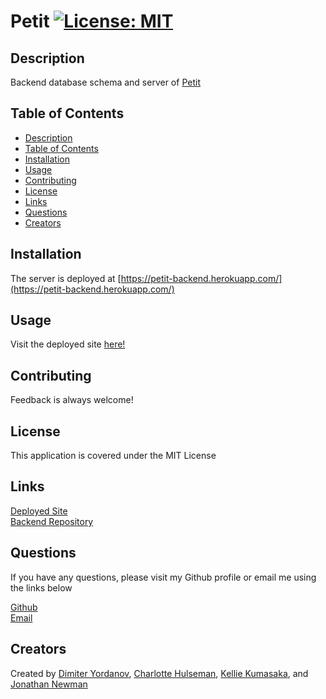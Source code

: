 # Petit [![License: MIT](https://img.shields.io/badge/License-MIT-yellow.svg)](https://opensource.org/licenses/MIT)

## Description
Backend database schema and server of [Petit](https://petit-petfriendly.herokuapp.com/)

## Table of Contents
  - [Description](#description)
  - [Table of Contents](#table-of-contents)
  - [Installation](#installation)
  - [Usage](#usage)
  - [Contributing](#contributing)
  - [License](#license)
  - [Links](#links)
  - [Questions](#questions)
  - [Creators](#creators)

## Installation
The server is deployed at [https://petit-backend.herokuapp.com/](https://petit-backend.herokuapp.com/)

## Usage
Visit the deployed site [here!](https://petit-petfriendly.herokuapp.com/)

## Contributing
Feedback is always welcome!

## License
This application is covered under the MIT License

## Links

[Deployed Site](https://petit-petfriendly.herokuapp.com/)  
[Backend Repository](https://github.com/dimitermusic/petit-backend)

## Questions
If you have any questions, please visit my Github profile or email me using the links below

[Github](https://github.com/dimitermusic)  
[Email](mailto:dimiteryyordanov@gmail.com)  

## Creators

Created by [Dimiter Yordanov](https://github.com/dimitermusic), [Charlotte Hulseman](https://github.com/charlottehulseman), [Kellie Kumasaka](https://github.com/kelliekumasaka), and [Jonathan Newman](https://github.com/specsnstats)